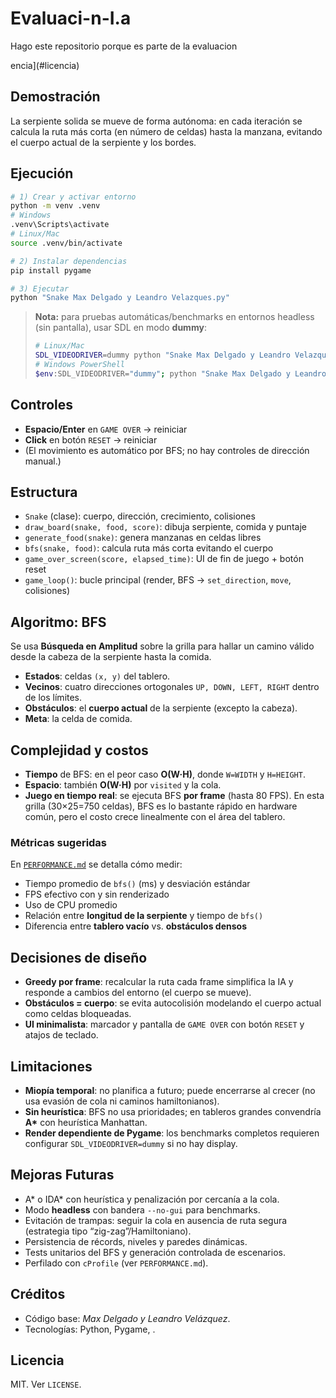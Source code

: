 # Evaluaci-n-I.a
Hago este repositorio porque es parte de la evaluacion


encia](#licencia)

## Demostración
La serpiente solida se mueve de forma autónoma: en cada iteración se calcula la ruta más corta (en número de celdas) hasta la manzana, evitando el cuerpo actual de la serpiente y los bordes.

## Ejecución
```bash
# 1) Crear y activar entorno
python -m venv .venv
# Windows
.venv\Scripts\activate
# Linux/Mac
source .venv/bin/activate

# 2) Instalar dependencias
pip install pygame

# 3) Ejecutar
python "Snake Max Delgado y Leandro Velazques.py"
```

> **Nota:** para pruebas automáticas/benchmarks en entornos headless (sin pantalla), usar SDL en modo **dummy**:
> ```bash
> # Linux/Mac
> SDL_VIDEODRIVER=dummy python "Snake Max Delgado y Leandro Velazques.py"
> # Windows PowerShell
> $env:SDL_VIDEODRIVER="dummy"; python "Snake Max Delgado y Leandro Velazques.py"
> ```

## Controles
- **Espacio/Enter** en `GAME OVER` → reiniciar
- **Click** en botón `RESET` → reiniciar
- (El movimiento es automático por BFS; no hay controles de dirección manual.)

## Estructura
- `Snake` (clase): cuerpo, dirección, crecimiento, colisiones
- `draw_board(snake, food, score)`: dibuja serpiente, comida y puntaje
- `generate_food(snake)`: genera manzanas en celdas libres
- `bfs(snake, food)`: calcula ruta más corta evitando el cuerpo
- `game_over_screen(score, elapsed_time)`: UI de fin de juego + botón reset
- `game_loop()`: bucle principal (render, BFS → `set_direction`, `move`, colisiones)


## Algoritmo: BFS
Se usa **Búsqueda en Amplitud** sobre la grilla para hallar un camino válido desde la cabeza de la serpiente hasta la comida.  
- **Estados**: celdas `(x, y)` del tablero.
- **Vecinos**: cuatro direcciones ortogonales `UP, DOWN, LEFT, RIGHT` dentro de los límites.
- **Obstáculos**: el **cuerpo actual** de la serpiente (excepto la cabeza).
- **Meta**: la celda de comida.

## Complejidad y costos
- **Tiempo** de BFS: en el peor caso **O(W·H)**, donde `W=WIDTH` y `H=HEIGHT`.
- **Espacio**: también **O(W·H)** por `visited` y la cola.
- **Juego en tiempo real**: se ejecuta BFS **por frame** (hasta 80 FPS). En esta grilla (30×25=750 celdas), BFS es lo bastante rápido en hardware común, pero el costo crece linealmente con el área del tablero.

### Métricas sugeridas
En [`PERFORMANCE.md`](./PERFORMANCE.md) se detalla cómo medir:
- Tiempo promedio de `bfs()` (ms) y desviación estándar
- FPS efectivo con y sin renderizado
- Uso de CPU promedio
- Relación entre **longitud de la serpiente** y tiempo de `bfs()`
- Diferencia entre **tablero vacío** vs. **obstáculos densos**

## Decisiones de diseño
- **Greedy por frame**: recalcular la ruta cada frame simplifica la IA y responde a cambios del entorno (el cuerpo se mueve).
- **Obstáculos = cuerpo**: se evita autocolisión modelando el cuerpo actual como celdas bloqueadas.
- **UI minimalista**: marcador y pantalla de `GAME OVER` con botón `RESET` y atajos de teclado.

## Limitaciones
- **Miopía temporal**: no planifica a futuro; puede encerrarse al crecer (no usa evasión de cola ni caminos hamiltonianos).
- **Sin heurística**: BFS no usa prioridades; en tableros grandes convendría **A\*** con heurística Manhattan.
- **Render dependiente de Pygame**: los benchmarks completos requieren configurar `SDL_VIDEODRIVER=dummy` si no hay display.

## Mejoras Futuras
- A\* o IDA\* con heurística y penalización por cercanía a la cola.
- Modo **headless** con bandera `--no-gui` para benchmarks.
- Evitación de trampas: seguir la cola en ausencia de ruta segura (estrategia tipo “zig-zag”/Hamiltoniano).
- Persistencia de récords, niveles y paredes dinámicas.
- Tests unitarios del BFS y generación controlada de escenarios.
- Perfilado con `cProfile` (ver `PERFORMANCE.md`).

## Créditos
- Código base: *Max Delgado y Leandro Velázquez*.
- Tecnologías: Python, Pygame, .

## Licencia
MIT. Ver `LICENSE`.
